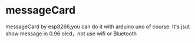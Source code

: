 # messageCard
messageCard by esp8266,you can do it with arduino uno of course. It's jsut show message in 0.96 oled，not use wifi or Bluetooth
